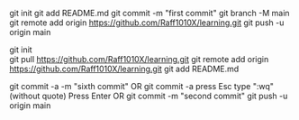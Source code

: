 git init
git add README.md
git commit -m "first commit"
git branch -M main
git remote add origin https://github.com/Raff1010X/learning.git
git push -u origin main


git init  
git pull https://github.com/Raff1010X/learning.git 
git remote add origin https://github.com/Raff1010X/learning.git
git add README.md

git commit -a -m "sixth commit"
    OR
    git commit -a
        press Esc
        type ":wq" (without quote)
        Press Enter
    OR
git commit -m "second commit"
git push -u origin main